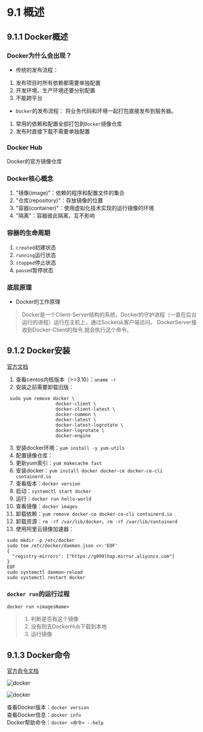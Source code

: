 # 9.1 概述
## 9.1.1 Docker概述
### Docker为什么会出现？
* 传统的发布流程：
1. 发布项目时所有依赖都需要单独配置
2. 开发环境、生产环境还要分别配置
3. 不能跨平台

* `Docker`的发布流程：
将业务代码和环境一起打包直接发布到服务器。
1. 常用的依赖和配置全部打包到`Docker`镜像仓库
2. 发布时直接下载不需要单独配置


### Docker Hub
Docker的官方镜像仓库
### Docker核心概念
1. "镜像(image)"：依赖的程序和配置文件的集合
2. "仓库(repository)"：存放镜像的位置
3. "容器(container)"：使用虚拟化技术实现的运行镜像的环境
4. "隔离"：容器彼此隔离，互不影响

### 容器的生命周期

1. `created`初建状态
2. `running`运行状态
3. `stopped`停止状态
4. `paused`暂停状态

### 底层原理
* Docker的工作原理
> Docker是一个Client-Server结构的系统，Docker的守护进程（一直在后台运行的进程）运行在主机上，通过Socket从客户端访问。
> DockerServer接收到Docker-Client的指令,就会执行这个命令。



## 9.1.2 Docker安装

[官方文档](https://docs.docker.com/get-docker/)

1. 查看centos内核版本（>=3.10）：`uname -r`
2.  安装之前需要卸载旧版：
```
 sudo yum remove docker \
                  docker-client \
                  docker-client-latest \
                  docker-common \
                  docker-latest \
                  docker-latest-logrotate \
                  docker-logrotate \
                  docker-engine
```
3. 安装docker环境：`yum install -y yum-utils`
4. 配置镜像仓库：
5. 更新yum索引：`yum makecache fast`
6. 安装docker：`yum install docker docker-ce docker-ce-cli containerd.io`
7. 查看版本：`docker version`
8. 启动：`systemctl start docker` 
9. 运行：`docker run hello-world` 
10. 查看镜像：`docker images`
11. 卸载依赖：`yum remove docker-ce docker-ce-cli containerd.io`
12. 卸载资源：`rm -rf /var/lib/docker`、`rm -rf /var/lib/containerd`
13. 使用阿里云镜像加速器：
```
sudo mkdir -p /etc/docker
sudo tee /etc/docker/daemon.json <<-'EOF'
{
  "registry-mirrors": ["https://g099lhap.mirror.aliyuncs.com"]
}
EOF
sudo systemctl daemon-reload
sudo systemctl restart docker
```

### `docker run`的运行过程
`docker run <imagesName>`
> 1. 判断是否有这个镜像
> 2. 没有则去DockerHub下载到本地
> 3. 运行镜像
## 9.1.3 Docker命令

[官方命令文档](https://docs.docker.com/reference/)

![docker](/docker1.jpg)

![docker](/docker2.jpg)

查看Docker版本：`docker version`      
查看Docker信息：`docker info`     
Docker帮助命令：`docker <命令> --help`        


